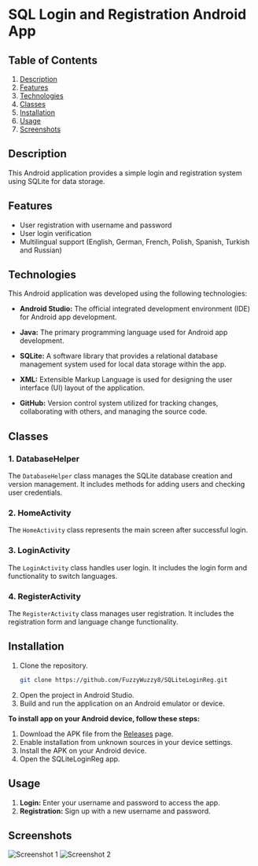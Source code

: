 # SQL Login and Registration Android App

## Table of Contents

1. [Description](#description)
2. [Features](#features)
3. [Technologies](#technologies)
4. [Classes](#classes)
5. [Installation](#installation)
6. [Usage](#usage)
7. [Screenshots](#screenshots)


## Description

This Android application provides a simple login and registration system using SQLite for data storage.

## Features

- User registration with username and password
- User login verification
- Multilingual support (English, German, French, Polish, Spanish, Turkish and Russian)

## Technologies

This Android application was developed using the following technologies:

- **Android Studio:** The official integrated development environment (IDE) for Android app development.
  
- **Java:** The primary programming language used for Android app development.

- **SQLite:** A software library that provides a relational database management system used for local data storage within the app.

- **XML:** Extensible Markup Language is used for designing the user interface (UI) layout of the application.

- **GitHub:** Version control system utilized for tracking changes, collaborating with others, and managing the source code.

## Classes

### 1. DatabaseHelper
The `DatabaseHelper` class manages the SQLite database creation and version management. It includes methods for adding users and checking user credentials.

### 2. HomeActivity
The `HomeActivity` class represents the main screen after successful login.

### 3. LoginActivity
The `LoginActivity` class handles user login. It includes the login form and functionality to switch languages.

### 4. RegisterActivity
The `RegisterActivity` class manages user registration. It includes the registration form and language change functionality.

## Installation
1. Clone the repository.
   ```bash
   git clone https://github.com/FuzzyWuzzy8/SQLiteLoginReg.git
   
2. Open the project in Android Studio.
3. Build and run the application on an Android emulator or device.

**To install app on your Android device, follow these steps:**
1. Download the APK file from the [Releases](release-url) page.
2. Enable installation from unknown sources in your device settings.
3. Install the APK on your Android device.
4. Open the SQLiteLoginReg app.

## Usage
1. **Login:** Enter your username and password to access the app.
2. **Registration:** Sign up with a new username and password.

## Screenshots
![Screenshot 1](https://github.com/FuzzyWuzzy8/SQLiteLoginReg/blob/master/screenshots/SQL_1.png)
![Screenshot 2](https://github.com/FuzzyWuzzy8/SQLiteLoginReg/blob/master/screenshots/SQL_2.png)
<!-- Add more screenshots later -->

